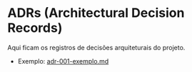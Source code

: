 # ADRs (Architectural Decision Records)

Aqui ficam os registros de decisões arquiteturais do projeto.

- Exemplo: [adr-001-exemplo.md](adr-001-exemplo.md)
